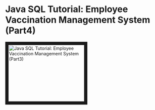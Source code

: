# Java SQL Tutorial:  Employee Vaccination Management System (Part4)
<a href="http://www.youtube.com/watch?feature=player_embedded&v=OOui0HjWlFk" target="_blank"><img src="http://img.youtube.com/vi/OOui0HjWlFk/0.jpg" alt="Java SQL Tutorial:  Employee Vaccination Management System (Part3)" width="240" height="180" border="10" /></a>